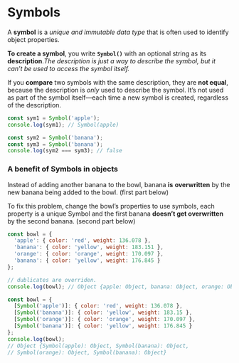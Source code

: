 # Symbols

A **symbol** is a _unique and immutable data type_ that is often used to identify object properties.

**To create a symbol**, you write **`Symbol()`** with an optional string as its **description**._The description is just a way to describe the symbol, but it can’t be used to access the symbol itself._

If you **compare** two symbols with the same description, they are **not equal**, because the description is _only_ used to describe the symbol. It’s not used as part of the symbol itself—each time a new symbol is created, regardless of the description.

```javascript
const sym1 = Symbol('apple');
console.log(sym1); // Symbol(apple)

const sym2 = Symbol('banana');
const sym3 = Symbol('banana');
console.log(sym2 === sym3); // false
```



### A benefit of Symbols in objects

Instead of adding another banana to the bowl, banana **is** **overwritten** by the new banana being added to the bowl. \(first part below\)

To fix this problem, change the bowl’s properties to use symbols, each property is a unique Symbol and the first banana **doesn’t get overwritten** by the second banana. \(second part below\)

```javascript
const bowl = {
  'apple': { color: 'red', weight: 136.078 },
  'banana': { color: 'yellow', weight: 183.151 },
  'orange': { color: 'orange', weight: 170.097 },
  'banana': { color: 'yellow', weight: 176.845 }
};

// dublicates are overriden.
console.log(bowl); // Object {apple: Object, banana: Object, orange: Object}
```

```javascript
const bowl = {
  [Symbol('apple')]: { color: 'red', weight: 136.078 },
  [Symbol('banana')]: { color: 'yellow', weight: 183.15 },
  [Symbol('orange')]: { color: 'orange', weight: 170.097 },
  [Symbol('banana')]: { color: 'yellow', weight: 176.845 }
};
console.log(bowl); 
// Object {Symbol(apple): Object, Symbol(banana): Object, 
// Symbol(orange): Object, Symbol(banana): Object}
```

>



